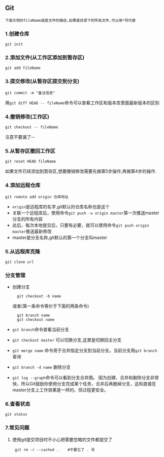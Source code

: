 ## Git
	下面示例的fileName就是文件的路径,如果是目录下的所有文件,可以用*号代替

### 1.创建仓库
	git init

### 2.添加文件(从工作区添加到暂存区)
	git add fileName

### 3.提交修改(从暂存区提交到分支)
	git commit -m "备注信息"

用`git diff HEAD -- fileName`命令可以查看工作区和版本库里面最新版本的区别

### 4.撤销修改(工作区)
	git checkout -- fileName

注意不要漏了--

### 5.从暂存区撤回工作区
	git reset HEAD fileName

如果文件已经添加到暂存区,想要撤销修改需要先做第5步操作,再做第4步的操作.

### 4.添加远程仓库
	git remote add origin 仓库地址

* `origin`是远程库的名字,git默认的仓库名称也是这个
* 关联一个远程库后，使用命令`git push -u origin master`第一次推送master分支的所有内容
* 此后，每次本地提交后，只要有必要，就可以使用命令`git push origin master`推送最新修改
* master是分支名称,git默认的第一个分支叫master

### 5.从远程库克隆
	git clone url

### 分支管理
* 创建分支

		git checkout -b name

	或者(第一条命令等价于下面的两条命令)
	
		git branch name
		git checkout name


* `git branch`命令查看当前分支
* `git checkout master` 可以切换分支,这里是切换回主分支
* `git merge name` 命令用于合并指定分支到当前分支。当前分支用`git branch`查询
* `git branch -d name` 删除分支
* `git log --graph`命令可以看到分支合并图。
因为创建、合并和删除分支非常快，所以Git鼓励你使用分支完成某个任务，合并后再删掉分支，这和直接在master分支上工作效果是一样的，但过程更安全。

### 6.查看状态
	git status

### 7.常见问题

1. 使用git提交项目时不小心把需要忽略的文件都提交了

		git rm -r --cached .    #不要忘了 . 号